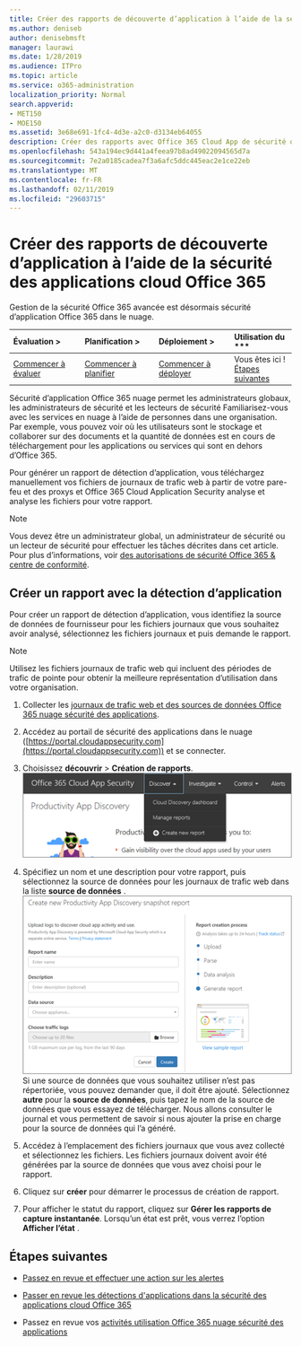 ```yaml
---
title: Créer des rapports de découverte d’application à l’aide de la sécurité des applications cloud Office 365
ms.author: deniseb
author: denisebmsft
manager: laurawi
ms.date: 1/28/2019
ms.audience: ITPro
ms.topic: article
ms.service: o365-administration
localization_priority: Normal
search.appverid:
- MET150
- MOE150
ms.assetid: 3e68e691-1fc4-4d3e-a2c0-d3134eb64055
description: Créer des rapports avec Office 365 Cloud App de sécurité qui vous permettent de comprendre comment les personnes dans votre organisation utilisent Office 365 et autres applications.
ms.openlocfilehash: 543a194ec9d441a4feea97b8ad49022094565d7a
ms.sourcegitcommit: 7e2a0185cadea7f3a6afc5ddc445eac2e1ce22eb
ms.translationtype: MT
ms.contentlocale: fr-FR
ms.lasthandoff: 02/11/2019
ms.locfileid: "29603715"
---
```

# <a name="create-app-discovery-reports-using-office-365-cloud-app-security"></a>Créer des rapports de découverte d’application à l’aide de la sécurité des applications cloud Office 365

Gestion de la sécurité Office 365 avancée est désormais sécurité d’application Office 365 dans le nuage.
  
|Évaluation **\>**|Planification **\>**|Déploiement **\>**|Utilisation du ***|
|:-----|:-----|:-----|:-----|
|[Commencer à évaluer](office-365-cas-overview.md) <br/> |[Commencer à planifier](get-ready-for-office-365-cas.md) <br/> |[Commencer à déployer](turn-on-office-365-cas.md) <br/> |Vous êtes ici !  <br/> [Étapes suivantes](#next-steps) <br/> |
   
Sécurité d’application Office 365 nuage permet les administrateurs globaux, les administrateurs de sécurité et les lecteurs de sécurité Familiarisez-vous avec les services en nuage à l’aide de personnes dans une organisation. Par exemple, vous pouvez voir où les utilisateurs sont le stockage et collaborer sur des documents et la quantité de données est en cours de téléchargement pour les applications ou services qui sont en dehors d’Office 365.
  
Pour générer un rapport de détection d’application, vous téléchargez manuellement vos fichiers de journaux de trafic web à partir de votre pare-feu et des proxys et Office 365 Cloud Application Security analyse et analyse les fichiers pour votre rapport.
  
> [!NOTE]
> Vous devez être un administrateur global, un administrateur de sécurité ou un lecteur de sécurité pour effectuer les tâches décrites dans cet article. Pour plus d’informations, voir [des autorisations de sécurité Office 365 &amp; centre de conformité](permissions-in-the-security-and-compliance-center.md). 
  
## <a name="create-a-report-with-app-discovery"></a>Créer un rapport avec la détection d’application

Pour créer un rapport de détection d’application, vous identifiez la source de données de fournisseur pour les fichiers journaux que vous souhaitez avoir analysé, sélectionnez les fichiers journaux et puis demande le rapport.
  
> [!NOTE]
> Utilisez les fichiers journaux de trafic web qui incluent des périodes de trafic de pointe pour obtenir la meilleure représentation d’utilisation dans votre organisation. 
  
1. Collecter les [journaux de trafic web et des sources de données Office 365 nuage sécurité des applications](web-traffic-logs-and-data-sources-for-ocas.md).
    
2. Accédez au portail de sécurité des applications dans le nuage ([https://portal.cloudappsecurity.com](https://portal.cloudappsecurity.com)) et se connecter. 
       
3. Choisissez **découvrir** \> **Création de rapports**. <br>![Dans le portail Office 365 autorités de certification, cliquez sur découvrir](media/73b5299f-94b5-49dd-a00f-154d188eb2c5.png)<br>
  
4. Spécifiez un nom et une description pour votre rapport, puis sélectionnez la source de données pour les journaux de trafic web dans la liste **source de données** . <br>![Dans les autorités de certification O365, choisissez découvrir \> créer le nouveau rapport](media/22e660f0-5eb2-49fa-9fea-f88a5809a07b.png)<br>Si une source de données que vous souhaitez utiliser n’est pas répertoriée, vous pouvez demander que, il doit être ajouté. Sélectionnez **autre** pour la **source de données**, puis tapez le nom de la source de données que vous essayez de télécharger. Nous allons consulter le journal et vous permettent de savoir si nous ajouter la prise en charge pour la source de données qui l’a généré. 
  
5. Accédez à l’emplacement des fichiers journaux que vous avez collecté et sélectionnez les fichiers. Les fichiers journaux doivent avoir été générées par la source de données que vous avez choisi pour le rapport.
    
6. Cliquez sur **créer** pour démarrer le processus de création de rapport. 
    
7. Pour afficher le statut du rapport, cliquez sur **Gérer les rapports de capture instantanée**. Lorsqu’un état est prêt, vous verrez l’option **Afficher l’état** . 
    
## <a name="next-steps"></a>Étapes suivantes

- [Passez en revue et effectuer une action sur les alertes](review-office-365-cas-alerts.md)
    
- [Passer en revue les détections d'applications dans la sécurité des applications cloud Office 365](review-app-discovery-findings-in-ocas.md)
    
- Passez en revue vos [activités utilisation Office 365 nuage sécurité des applications](utilization-activities-for-ocas.md)
    

